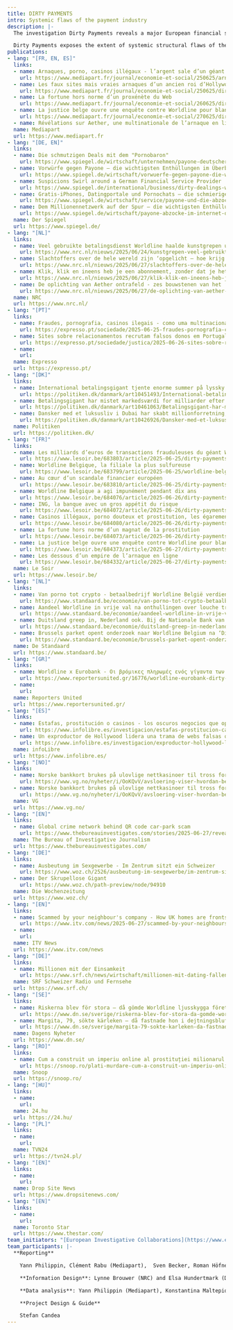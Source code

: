 ```yaml
---
title: DIRTY PAYMENTS 
intro: Systemic flaws of the payment industry  
description: |-
  The investigation Dirty Payments reveals a major European financial scandal. It shows how, during the last decade, the French giant payments company Worldline and its German subsidiary Payone have systematically processed dubious and fraudulent online transactions worth billions of Euros, facilitating large scale scamming, controversial porn sites, prostitution networks, illegal casinos and even possible money laundering operations. This happened right under the noses of European bank regulators.

  Dirty Payments exposes the extent of systemic structural flaws of the payments industry and some of those behind well-disguised scams that have defrauded people across the world. [Published 25.06.2025]
publications:
- lang: "[FR, EN, ES]"
  links:
  - name: Arnaques, porno, casinos illégaux - l’argent sale d’un géant français du paiement en ligne
    url: https://www.mediapart.fr/journal/economie-et-social/250625/arnaques-porno-casinos-illegaux-l-argent-sale-d-un-geant-francais-du-paiement-en-ligne
  - name: Les faux sites mais vraies arnaques d’un ancien roi d’Hollywood
    url: https://www.mediapart.fr/journal/economie-et-social/250625/dirty-payments-les-faux-sites-mais-vraies-arnaques-d-un-ancien-roi-d-hollywood
  - name: La fortune hors norme d’un proxénète du Web
    url: https://www.mediapart.fr/journal/economie-et-social/260625/dirty-payments-la-fortune-hors-norme-d-un-proxenete-du-web
  - name: La justice belge ouvre une enquête contre Worldline pour blanchiment 
    url: https://www.mediapart.fr/journal/economie-et-social/270625/dirty-payments-la-justice-belge-ouvre-une-enquete-contre-worldline-pour-blanchiment
  - name: Révélations sur Aether, une multinationale de l’arnaque en ligne
  name: Mediapart
  url: https://www.mediapart.fr
- lang: "[DE, EN]"
  links:
  - name: Die schmutzigen Deals mit dem "Pornobaron"
    url: https://www.spiegel.de/wirtschaft/unternehmen/payone-deutscher-finanzdienstleister-unter-verdacht-die-schmutzigen-deals-mit-dem-pornobaron-a-1b16d0e9-a3d6-40c6-a02d-dd268a9f8ff7
  - name: Vorwürfe gegen Payone – die wichtigsten Enthüllungen im Überblick
    url: https://www.spiegel.de/wirtschaft/vorwuerfe-gegen-payone-die-wichtigsten-fakten-im-ueberblick-a-4823a1e5-ee51-4de4-976b-5e594d124037
  - name: Suspicions Swirl around a German Financial Service Provider
    url: https://www.spiegel.de/international/business/dirty-dealings-with-the-porn-baron-suspicions-swirl-around-a-german-financial-service-provider-a-9b1f90c6-8bc1-46c3-9e8c-25ccb422efcf
  - name: Gratis-iPhones, Datingportale und Pornochats – die schmierigen Tricks der Abzockmafia
    url: https://www.spiegel.de/wirtschaft/service/payone-und-die-abzocke-der-aether-gruppe-gratis-iphones-datingportale-und-porno-chats-a-35bccc2c-9017-41de-b3ee-1a5f93c7ae9f
  - name: Dem Millionennetzwerk auf der Spur – die wichtigsten Enthüllungen im Überblick
    url: https://www.spiegel.de/wirtschaft/payone-abzocke-im-internet-die-dirty-payments-recherche-im-ueberblick-a-30cc8b7a-a5d7-49f2-a247-e696cc2a252f 
  name: Der Spiegel
  url: https://www.spiegel.de/
- lang: "[NL]"
  links:
  - name: Veel gebruikte betalingsdienst Worldline haalde kunstgrepen uit om fraude te verhullen
    url: https://www.nrc.nl/nieuws/2025/06/24/kunstgrepen-veel-gebruikte-betalingsdienst-worldline-moesten-fraude-verhullen-a4898161
  - name: Slachtoffers over de hele wereld zijn ‘opgelicht – hoe krijg ik mijn geld terug? Iemand?'
    url: https://www.nrc.nl/nieuws/2025/06/27/slachtoffers-over-de-hele-wereld-zijn-opgelicht-hoe-krijg-ik-mijn-geld-terug-iemand-a4896694
  - name: Klik, klik en ineens heb je een abonnement, zonder dat je het weet – dit is het verdienmodel van multinational Aether
    url: https://www.nrc.nl/nieuws/2025/06/27/klik-klik-en-ineens-heb-je-een-abonnement-zonder-dat-je-het-weet-dit-is-het-verdienmodel-van-multinational-aether-a4898085
  - name: De oplichting van Aether ontrafeld - zes bouwstenen van het ‘succes’ van de scamwebsites
    url: https://www.nrc.nl/nieuws/2025/06/27/de-oplichting-van-aether-ontrafeld-zes-bouwstenen-van-het-succes-van-de-scamwebsites-a4898303
  name: NRC
  url: https://www.nrc.nl/
- lang: "[PT]"
  links:
  - name: Fraudes, pornografia, casinos ilegais - como uma multinacional dos pagamentos online fechou os olhos a milhares de milhões de euros
    url: https://expresso.pt/sociedade/2025-06-25-fraudes-pornografia-casinos-ilegais-como-uma-multinacional-dos-pagamentos-online-fechou-os-olhos-a-milhares-de-milhoes-de-euros-2474fa0c
  - name: Sites sobre relacionamentos recrutam falsos donos em Portugal; testas de ferro recebem dois mil a três mil euros por ano
    url: https://expresso.pt/sociedade/justica/2025-06-26-sites-sobre-relacionamentos-recrutam-falsos-donos-em-portugal-testas-de-ferro-recebem-dois-mil-a-tres-mil-euros-por-ano-9ec60bdc
  - name: 
    url: 
  name: Expresso
  url: https://expresso.pt/
- lang: "[DK]"
  links:
  - name: International betalingsgigant tjente enorme summer på lyssky firmaer
    url: https://politiken.dk/danmark/art10451493/International-betalingsgigant-tjente-enorme-summer-p%C3%A5-lyssky-firmaer
  - name: Betalingsgigant har mistet markedsværdi for milliarder efter afsløringer
    url: https://politiken.dk/danmark/art10461063/Betalingsgigant-har-mistet-markedsv%C3%A6rdi-for-milliarder-efter-afsl%C3%B8ringer
  - name: Dansker med et luksusliv i Dubai har skabt millionforretning, der lukrerer på snyd verden over
    url: https://politiken.dk/danmark/art10426926/Dansker-med-et-luksusliv-i-Dubai-har-skabt-millionforretning-der-lukrerer-p%C3%A5-snyd-verden-over
  name: Politiken
  url: https://politiken.dk/
- lang: "[FR]"
  links:
  - name: Les milliards d’euros de transactions frauduleuses du géant Worldline et de sa filiale belge
    url: https://www.lesoir.be/683803/article/2025-06-25/dirty-payments-les-milliards-deuros-de-transactions-frauduleuses-du-geant
  - name: Worldline Belgique, la filiale la plus sulfureuse
    url: https://www.lesoir.be/683799/article/2025-06-25/worldline-belgique-la-filiale-la-plus-sulfureuse
  - name: Au cœur d’un scandale financier européen
    url: https://www.lesoir.be/683810/article/2025-06-25/dirty-payments-au-coeur-dun-scandale-financier-europeen
  - name: Worldline Belgique a agi impunément pendant dix ans
    url: https://www.lesoir.be/684076/article/2025-06-26/dirty-payments-worldline-belgique-agi-impunement-pendant-dix-ans
  - name: ING, la banque avec un gros appétit du risque
    url: https://www.lesoir.be/684072/article/2025-06-26/dirty-payments-ing-la-banque-avec-un-gros-appetit-du-risque
  - name: Casinos illégaux, porno douteux et prostitution, les égarements coupables de l’industrie des paiements
    url: https://www.lesoir.be/684080/article/2025-06-26/dirty-payments-casinos-illegaux-porno-douteux-et-prostitution-les-egarements
  - name: La fortune hors norme d’un magnat de la prostitution
    url: https://www.lesoir.be/684073/article/2025-06-26/dirty-payments-la-fortune-hors-norme-dun-magnat-de-la-prostitution
  - name: La justice belge ouvre une enquête contre Worldline pour blanchiment
    url: https://www.lesoir.be/684373/article/2025-06-27/dirty-payments-la-justice-belge-ouvre-une-enquete-contre-worldline-pour
  - name: Les dessous d’un empire de l’arnaque en ligne
    url: https://www.lesoir.be/684332/article/2025-06-27/dirty-payments-felicitations-vous-avez-gagne-un-iphone-les-dessous-dun-empire-de
  name: Le Soir
  url: https://www.lesoir.be/
- lang: "[NL]"
  links:
  - name: Van porno tot crypto - betaalbedrijf Worldline België verdiende jarenlang aan louche transacties
    url: https://www.standaard.be/economie/van-porno-tot-crypto-betaalbedrijf-worldline-belgie-verdiende-jarenlang-aan-louche-transacties/65485414.html
  - name: Aandeel Worldline in vrije val na onthullingen over louche transacties
    url: https://www.standaard.be/economie/aandeel-worldline-in-vrije-val-na-onthullingen-over-louche-transacties/73660508.html
  - name: Duitsland greep in, Nederland ook. Bij de Nationale Bank van België bleef het stil over wanpraktijken bij Worldline
    url: https://www.standaard.be/economie/duitsland-greep-in-nederland-ook.-bij-de-nationale-bank-van-belgie-bleef-het-stil-over-wanpraktijken-bij-worldline/72271829.html
  - name: Brussels parket opent onderzoek naar Worldline Belgium na ‘Dirty Payments’-onthullingen in de pers
    url: https://www.standaard.be/economie/brussels-parket-opent-onderzoek-naar-worldline-belgium-na-dirty-payments-onthullingen-in-de-pers/74216123.html
  name: De Standaard
  url: https://www.standaard.be/
- lang: "[GR]"
  links:
  - name: Worldline x Eurobank - Οι βρόμικες πληρωμές ενός γίγαντα των συναλλαγών και η μυστικοπάθεια του Έλληνα συνεταίρου του
    url: https://www.reportersunited.gr/16776/worldline-eurobank-dirty-payments/
  - name: 
    url: 
  name: Reporters United
  url: https://www.reportersunited.gr/
- lang: "[ES]"
  links:
  - name: Estafas, prostitución o casinos - los oscuros negocios que operaban con el gigante de pagos Worldline
    url: https://www.infolibre.es/investigacion/estafas-prostitucion-casinos-oscuros-negocios-operaban-gigante-pagos-worldline_1_2020032.html
  - name: Un exproductor de Hollywood lidera una trama de webs falsas que ingresaba millones al año vía Worldline
    url: https://www.infolibre.es/investigacion/exproductor-hollywood-lidera-trama-webs-falsas-ingresaba-millones-ano-via-worldline_130_2020548.html
  name: infoLibre
  url: https://www.infolibre.es/
- lang: "[NO]"
  links:
  - name: Norske bankkort brukes på ulovlige nett­kasinoer til tross for forbud, viser ny europeisk avsløring
    url: https://www.vg.no/nyheter/i/OoKQvV/avsloering-viser-hvordan-betalingsgiganten-worldline-tilrettelegger-for-hoeyrisiko-kunder-og-ulovlige-gambling
  - name: Norske bankkort brukes på ulovlige nett­kasinoer til tross for forbud, viser ny europeisk avsløring
    url: https://www.vg.no/nyheter/i/OoKQvV/avsloering-viser-hvordan-betalingsgiganten-worldline-tilrettelegger-for-hoeyrisiko-kunder-og-ulovlige-gambling
  name: VG
  url: https://www.vg.no/
- lang: "[EN]"
  links:
  - name: Global crime network behind QR code car-park scam
    url: https://www.thebureauinvestigates.com/stories/2025-06-27/revealed-global-crime-network-behind-qr-code-car-park-scam
  name: The Bureau of Investigative Journalism
  url: https://www.thebureauinvestigates.com/
- lang: "[DE]"
  links:
  - name: Ausbeutung im Sexgewerbe - Im Zentrum sitzt ein Schweizer
    url: https://www.woz.ch/2526/ausbeutung-im-sexgewerbe/im-zentrum-sitzt-ein-schweizer/!XTBV9ZBJ4WH
  - name: Der Skrupellose Gigant
    url: https://www.woz.ch/path-preview/node/94910
  name: Die Wochenzeitung
  url: https://www.woz.ch/
- lang: "[EN]"
  links:
  - name: Scammed by your neighbour's company - How UK homes are fronts for global scam network
    url: https://www.itv.com/news/2025-06-27/scammed-by-your-neighbours-firm-how-homes-are-fronts-for-global-scam-network
  - name: 
    url: 
  name: ITV News
  url: https://www.itv.com/news
- lang: "[DE]"
  links:
  - name: Millionen mit der Einsamkeit
    url: https://www.srf.ch/news/wirtschaft/millionen-mit-dating-fallen-so-nimmt-ein-schweizer-firmennetz-europas-singles-aus
  name: SRF Schweizer Radio und Fernsehe
  url: https://www.srf.ch/
- lang: "[SE]"
  links:
  - name: Riskerna blev för stora – då gömde Worldline ljusskygga företag i Sverige
    url: https://www.dn.se/sverige/riskerna-blev-for-stora-da-gomde-worldline-ljusskygga-foretag-i-sverige/
  - name: Margita, 79, sökte kärleken – då fastnade hon i dejtningsbluffen
    url: https://www.dn.se/sverige/margita-79-sokte-karleken-da-fastnade-hon-i-dejtningsbluffen/ 
  name: Dagens Nyheter
  url: https://www.dn.se/
- lang: "[RO]"
  links:
  - name: Cum a construit un imperiu online al prostituției milionarul care a fondat Nuba Mamaia și a fost consul onorific în România
    url: https://snoop.ro/plati-murdare-cum-a-construit-un-imperiu-online-al-prostitutiei-milionarul-care-a-fondat-nuba-mamaia-si-a-fost-consul-onorific-in-romania/
  name: Snoop
  url: https://snoop.ro/
- lang: "[HU]"
  links:
  - name: 
    url: 
  name: 24.hu
  url: https://24.hu/
- lang: "[PL]"
  links:
  - name:
    url:
  name: TVN24
  url: https://tvn24.pl/
- lang: "[EN]"
  links:
  - name:
    url:
  name: Drop Site News
  url: https://www.dropsitenews.com/
- lang: "[EN]"
  links:
  - name:
    url:
  name: Toronto Star
  url: https://www.thestar.com/
team_initiators: "[European Investigative Collaborations](https://www.eic.network/) (Ștefan Cândea) and [Mediapart]( https://www.mediapart.fr/) (Yann Philippin)"
team_participants: |-
  **Reporting**

    Yann Philippin, Clément Rabu (Mediapart),  Sven Becker, Roman Höfner, Sara Wess, Christoph Winterbach, Nikolai Antoniadis (DER SPIEGEL), Tom Kreling, Rik Wassens, Jeroen Wester (NRC), Ruben Mooijman and Nikolas Vanhecke (De Standaard), Micael Pereira (Expresso), Louis Colart, Joel Matriche, Julien Bialas (Le Soir), Begona Ramirez, Sergio Sangiao (infoLibre), Jonas Pröschold, Carl Emil Arnfred, Anders Bæksgaard⁩, Magnus Kofoed Lassen (Politiken), Enrico Kampmann (Die Wochenzeitung), Janine Louloudi, Konstantina Maltepioti (Reporters United), Micael Pereira (Expresso), Ola Haram (VG), Steffi Hasler, Kilian Küttel (SRF), Ada Constanda, Razvan Lutac, Victor Ilie (Snoop.ro), Ildiko Kovacs, Ibolya F. Vitez (24.hu), Piotr Szostak (TVN24), Adrian Sadikovic⁩ (Dagens Nyheter), Simon Lock (TBIJ), Frédérik Plante (Toronto Star), Nicholas Rodello (Drop Site News), Ștefan Cândea, Blaz Zgaga, Natalia M. (EIC).

    **Information Design**: Lynne Brouwer (NRC) and Elsa Hundertmark (DER SPIEGEL), Simon Toupet (Mediapart)

    **Data analysis**: Yann Philippin (Mediapart), Konstantina Maltepioti (Reporters United), Christoph Winterbach (Der Spiegel) and Rik Wassens (NRC)   

    **Project Design & Guide**

    Stefan Candea
---
```

